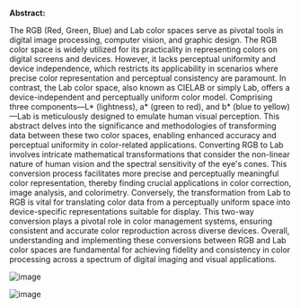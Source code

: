 
**Abstract:**

The RGB (Red, Green, Blue) and Lab color spaces serve as pivotal tools in digital image processing, computer vision, and graphic design. The RGB color space is widely utilized for its practicality in representing colors on digital screens and devices. However, it lacks perceptual uniformity and device independence, which restricts its applicability in scenarios where precise color representation and perceptual consistency are paramount. In contrast, the Lab color space, also known as CIELAB or simply Lab, offers a device-independent and perceptually uniform color model. Comprising three components—L* (lightness), a* (green to red), and b* (blue to yellow)—Lab is meticulously designed to emulate human visual perception. This abstract delves into the significance and methodologies of transforming data between these two color spaces, enabling enhanced accuracy and perceptual uniformity in color-related applications. Converting RGB to Lab involves intricate mathematical transformations that consider the non-linear nature of human vision and the spectral sensitivity of the eye's cones. This conversion process facilitates more precise and perceptually meaningful color representation, thereby finding crucial applications in color correction, image analysis, and colorimetry. Conversely, the transformation from Lab to RGB is vital for translating color data from a perceptually uniform space into device-specific representations suitable for display. This two-way conversion plays a pivotal role in color management systems, ensuring consistent and accurate color reproduction across diverse devices. Overall, understanding and implementing these conversions between RGB and Lab color spaces are fundamental for achieving fidelity and consistency in color processing across a spectrum of digital imaging and visual applications.

![image](https://github.com/cxx5208/Rgb-to-LAB/assets/76988460/82c79497-29fd-4979-b548-b7177139cefb)

![image](https://github.com/cxx5208/Rgb-to-LAB/assets/76988460/bb7025ad-ade9-4268-9a52-615562f20c1e)

